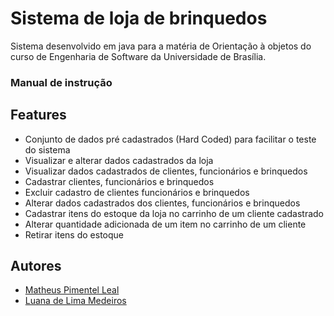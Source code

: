 
# Sistema de loja de brinquedos

Sistema desenvolvido em java para a
matéria de Orientação à objetos
do curso de Engenharia de Software da Universidade
de Brasília.

### Manual de instrução




## Features

- Conjunto de dados pré cadastrados (Hard Coded) para facilitar o teste do sistema
- Visualizar e alterar dados cadastrados da loja
- Visualizar dados cadastrados de clientes, funcionários e brinquedos
- Cadastrar clientes, funcionários e brinquedos
- Excluir cadastro de clientes funcionários e brinquedos
- Alterar dados cadastrados dos clientes, funcionários e brinquedos
- Cadastrar itens do estoque da loja no carrinho de um cliente cadastrado
- Alterar quantidade adicionada de um item no carrinho de um cliente
- Retirar itens do estoque

  
## Autores

- [Matheus Pimentel Leal](https://github.com/Matheuspleal)
- [Luana de Lima Medeiros](https://github.com/Matheuspleal)
  